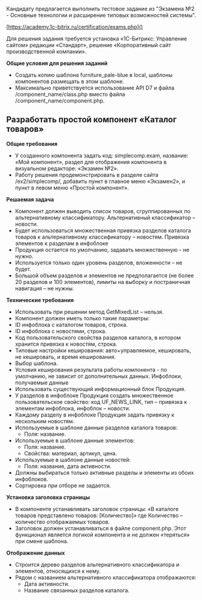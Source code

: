Кандидату предлагается выполнить тестовое задание из "Экзамена №2 - Основные технологии и расширение типовых возможностей системы".

[https://academy.1c-bitrix.ru/certification/exams.php]()

Для решения задания требуется установка «1С-Битрикс: Управление сайтом» редакции «Стандарт», решение «Корпоративный сайт производственной компании».

**Общие условия для решения заданий**
* Создать копию шаблона furniture_pale-blue в local, шаблоны компонентов размещать в этом шаблоне.
* Максимально приветствуется использование API D7 и файла /component_name/class.php вместо файла /component_name/component.php.

Разработать простой компонент «Каталог товаров»
-------------------------

**Общие требования**
* У созданного компонента задать код: simplecomp.exam, название: «Мой компонент», раздел для отображения компонента в визуальном редакторе: «Экзамен №2».
* Работу решения продемонстрировать в разделе сайта /ex2/simplecomp/, добавить пункт в главное меню «Экзамен2», и пункт в левом меню «Простой компонент».

**Решаемая задача**
* Компонент должен выводить список товаров, сгруппированных по альтернативному классификатору. Альтернативный классификатор – новости.
* Будет использоваться множественная привязка разделов каталога товаров к альтернативному классификатору – новостям. Привязка элементов к разделам в инфоблоке
* Продукция остается по умолчанию, задавать множественную - не нужно.
* Используется только один уровень разделов, вложенности – не будет.
* Большой объем разделов и элементов не предполагается (не более 20 разделов и 100 элементов), лимиты на выборку и постраничная навигация – не нужны.

**Технические требования**
* Использовать при решении метод GetMixedList – нельзя.
* Компонент должен иметь только такие параметры:
* ID инфоблока с каталогом товаров, строка.
* ID инфоблока с новостями, строка.
* Код пользовательского свойства разделов каталога, в котором хранится привязка к новостям, строка.
* Типовые настройки кеширования: авто+управляемое, кешировать, не кешировать, и время кеширования.
* Выбор шаблона.
* Условия кеширования результата работы компонента - по умолчанию, не зависит от дополнительных данных.
Инфоблоки, получаемые данные
* Использовать существующий информационный блок Продукция.
* У разделов в инфоблоке Продукция создать множественное пользовательское свойство: код UF_NEWS_LINK, тип – привязка к элементам инфоблока, инфоблок – новости.
* Каждому разделу в инфоблоке Продукция задать привязку к нескольким новостям.
* Используемые в шаблоне данные разделов каталога товаров:
    * Поля: название.
* Используемые в шаблоне данные элементов:
    * Поля: название.
    * Свойства: материал, артикул, цена.
* Используемые в шаблоне данные новостей:
    * Поля: название, дата активности.
* Должны выбираться только активные разделы и элементы из обоих инфоблоков.
* Сортировка при отборе не задается.

**Установка заголовка страницы**
* В компоненте устанавливать заголовок страницы: «В каталоге товаров представлено товаров: [Количество]» где Количество – количество отображаемых товаров.
* Заголовок должен устанавливаться в файле component.php. Этот функционал является логикой компонента и не должен «теряться» при смене шаблона.

**Отображение данных**
* Строится дерево разделов альтернативного классификатора и элементов, относящихся к нему.
* Рядом с названием альтернативного классификатора отображаются:
  * Дата активности.
  * Название связанных разделов каталога.

